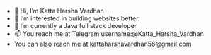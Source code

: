 - 👋 Hi, I’m Katta Harsha Vardhan
- 👀 I’m interested in building websites better.
- 🌱 I’m currently a Java full stack developer
- 📫 You reach me at Telegram username:@Katta_Harsha_Vardhan
- You can also reach me at kattaharshavardhan56@gmail.com

<!---
KHarshaVardhanC/KHarshaVardhanC is a ✨ special ✨ repository because its `README.md` (this file) appears on your GitHub profile.
You can click the Preview link to take a look at your changes.
--->
